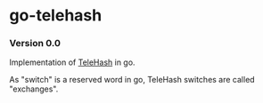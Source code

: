 go-telehash
===========

### Version 0.0

Implementation of [TeleHash](http://telehash.org/) in go.

As "switch" is a reserved word in go, TeleHash switches are called "exchanges".